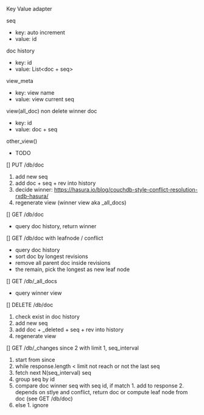 Key Value adapter

seq
- key: auto increment
- value: id

doc history
- key: id
- value: List<doc + seq>

view_meta
- key: view name
- value: view current seq

view(all_doc) non delete winner doc
- key: id
- value: doc + seq

other_view()
- TODO

[] PUT /db/doc
1. add new seq
2. add doc + seq + rev into history
3. decide winner: https://hasura.io/blog/couchdb-style-conflict-resolution-rxdb-hasura/
4. regenerate view (winner view aka _all_docs)

[] GET /db/doc
- query doc history, return winner

[] GET /db/doc with leafnode / conflict
- query doc history
- sort doc by longest revisions
- remove all parent doc inside revisions
- the remain, pick the longest as new leaf node

[] GET /db/_all_docs
- query winner view

[] DELETE /db/doc
1. check exist in doc history
2. add new seq
3. add doc + _deleted + seq + rev into history
4. regenerate view

[] GET /db/_changes since 2 with limit 1, seq_interval
1. start from since
2. while response.length < limit not reach or not the last seq
  1. fetch next N(seq_interval) seq
  2. group seq by id
  3. compare doc winner seq with seq id, if match
    1. add to response
    2. depends on stlye and conflict, return doc or compute leaf node from doc (see GET /db/doc)
  4. else
    1. ignore
